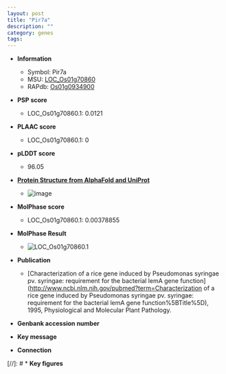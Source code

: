 ```yaml
---
layout: post
title: "Pir7a"
description: ""
category: genes
tags: 
---
```


* **Information**  
    + Symbol: Pir7a  
    + MSU: [LOC_Os01g70860](http://rice.plantbiology.msu.edu/cgi-bin/ORF_infopage.cgi?orf=LOC_Os01g70860)  
    + RAPdb: [Os01g0934900](http://rapdb.dna.affrc.go.jp/viewer/gbrowse_details/irgsp1?name=Os01g0934900)  

* **PSP score**  
    + LOC_Os01g70860.1: 0.0121 

* **PLAAC score**  
    + LOC_Os01g70860.1: 0 

* **pLDDT score**
    + 96.05

* **[Protein Structure from AlphaFold and UniProt](https://www.uniprot.org/uniprotkb/Q0JG98/entry#structure)**
    + ![image](https://ricepsp.github.io/images/Q0/AF-Q0JG98-F1.png)

* **MolPhase score**
    + LOC_Os01g70860.1: 0.00378855

* **MolPhase Result**
    + ![LOC_Os01g70860.1](https://304243504.github.io/Pictures/LOC_Os01g/LOC_Os01g70860.1.png)

* **Publication**  
    + [Characterization of a rice gene induced by Pseudomonas syringae pv. syringae: requirement for the bacterial lemA gene function](http://www.ncbi.nlm.nih.gov/pubmed?term=Characterization of a rice gene induced by Pseudomonas syringae pv. syringae: requirement for the bacterial lemA gene function%5BTitle%5D), 1995, Physiological and Molecular Plant Pathology.

* **Genbank accession number**  

* **Key message**  

* **Connection**  

[//]: # * **Key figures**  


